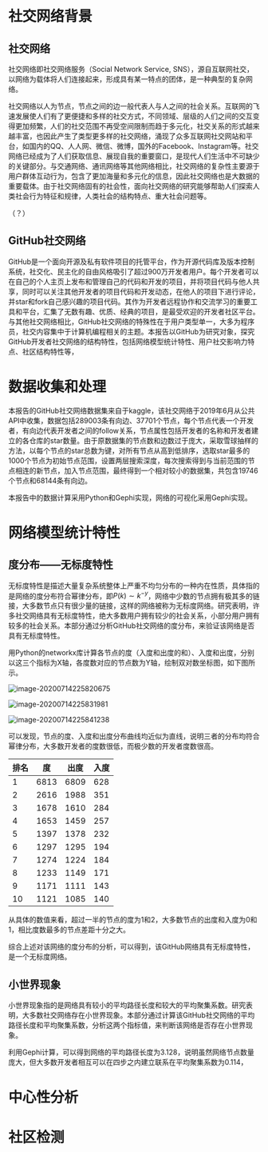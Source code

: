 # 社交网络背景

## 社交网络

社交网络即社交网络服务（Social Network Service, SNS），源自互联网社交，以网络为载体将人们连接起来，形成具有某一特点的团体，是一种典型的复杂网络。

社交网络以人为节点，节点之间的边一般代表人与人之间的社会关系。互联网的飞速发展使人们有了更便捷和多样的社交方式，不同领域、层级的人们之间的交互变得更加频繁，人们的社交范围不再受空间限制而趋于多元化，社交关系的形式越来越丰富，也因此产生了类型更多样的社交网络，涌现了众多互联网社交网站和平台，如国内的QQ、人人网、微信、微博，国外的Facebook、Instagram等。社交网络已经成为了人们获取信息、展现自我的重要窗口，是现代人们生活中不可缺少的关键部分。与交通网络、通讯网络等其他网络相比，社交网络的复杂性主要源于用户群体互动行为，包含了更加海量和多元化的信息，因此社交网络也是大数据的重要载体。由于社交网络固有的社会性，面向社交网络的研究能够帮助人们探索人类社会行为特征和规律，人类社会的结构特点、重大社会问题等。

（？）



## GitHub社交网络

GitHub是一个面向开源及私有软件项目的托管平台，作为开源代码库及版本控制系统，社交化、民主化的自由风格吸引了超过900万开发者用户。每个开发者可以在自己的个人主页上发布和管理自己的代码和开发的项目，并将项目代码与他人共享，同时可以关注其他开发者的项目代码和开发动态，在他人的项目下进行评论，并star和fork自己感兴趣的项目代码。其作为开发者远程协作和交流学习的重要工具和平台，汇集了无数有趣、优质、经典的项目，是最受欢迎的开发者社区平台。与其他社交网络相比，GitHub社交网络的特殊性在于用户类型单一，大多为程序员，社交内容集中于计算机编程相关的主题。本报告以GitHub为研究对象，探究GitHub开发者社交网络的结构特性，包括网络模型统计特性、用户社交影响力特点、社区结构特性等，

# 数据收集和处理

本报告的GitHub社交网络数据集来自于kaggle，该社交网络于2019年6月从公共API中收集，数据包括289003条有向边、37701个节点，每个节点代表一个开发者，有向边代表开发者之间的follow关系，节点属性包括开发者的名称和开发者建立的各仓库的star数量。由于原数据集的节点数和边数过于庞大，采取雪球抽样的方法，以每个节点的star总数为键，对所有节点从高到低排序，选取star最多的1000个节点为初始节点范围，设置两层搜索深度，每次搜索得到与当前范围的节点相连的新节点，加入节点范围，最终得到一个相对较小的数据集，共包含19746个节点和68144条有向边。

本报告中的数据计算采用Python和Gephi实现，网络的可视化采用Gephi实现。

# 网络模型统计特性

## 度分布——无标度特性

无标度特性是描述大量复杂系统整体上严重不均匀分布的一种内在性质，具体指的是网络的度分布符合幂律分布，即$P(k)\sim k^{-y}$，网络中少数的节点拥有极其多的链接，大多数节点只有很少量的链接，这样的网络被称为无标度网络。研究表明，许多社交网络具有无标度特性，绝大多数用户拥有较少的社会关系，小部分用户拥有较多的社会关系。本部分通过分析GitHub社交网络的度分布，来验证该网络是否具有无标度特性。

用Python的networkx库计算各节点的度（入度和出度的和）、入度和出度，分别以这三个指标为X轴，各度数对应的节点数为Y轴，绘制双对数坐标图，如下图所示。

![image-20200714225820675](C:\Users\Amber\AppData\Roaming\Typora\typora-user-images\image-20200714225820675.png)

![image-20200714225831981](C:\Users\Amber\AppData\Roaming\Typora\typora-user-images\image-20200714225831981.png)

![image-20200714225841238](C:\Users\Amber\AppData\Roaming\Typora\typora-user-images\image-20200714225841238.png)

可以发现，节点的度、入度和出度分布曲线均近似为直线，说明三者的分布均符合幂律分布，大多数开发者的度数很低，而极少数的开发者度数很高。

| 排名 | 度   | 出度 | 入度 |
| ---- | ---- | ---- | ---- |
| 1    | 6813 | 6809 | 628  |
| 2    | 2616 | 1988 | 351  |
| 3    | 1678 | 1610 | 284  |
| 4    | 1653 | 1459 | 257  |
| 5    | 1397 | 1378 | 232  |
| 6    | 1297 | 1295 | 194  |
| 7    | 1274 | 1224 | 184  |
| 8    | 1233 | 1149 | 171  |
| 9    | 1171 | 1111 | 143  |
| 10   | 1121 | 1085 | 140  |

从具体的数值来看，超过一半的节点的度为1和2，大多数节点的出度和入度为0和1，相比度数最多的节点差距十分之大。

综合上述对该网络的度分布的分析，可以得到，该GitHub网络具有无标度特性，是一个无标度网络。

## 小世界现象

小世界现象指的是网络具有较小的平均路径长度和较大的平均聚集系数。研究表明，大多数社交网络存在小世界现象。本部分通过计算该GitHub社交网络的平均路径长度和平均聚集系数，分析这两个指标值，来判断该网络是否存在小世界现象。

利用Gephi计算，可以得到网络的平均路径长度为3.128，说明虽然网络节点数量庞大，但大多数开发者相互可以在四步之内建立联系在平均聚集系数为0.114，



# 中心性分析

# 社区检测

